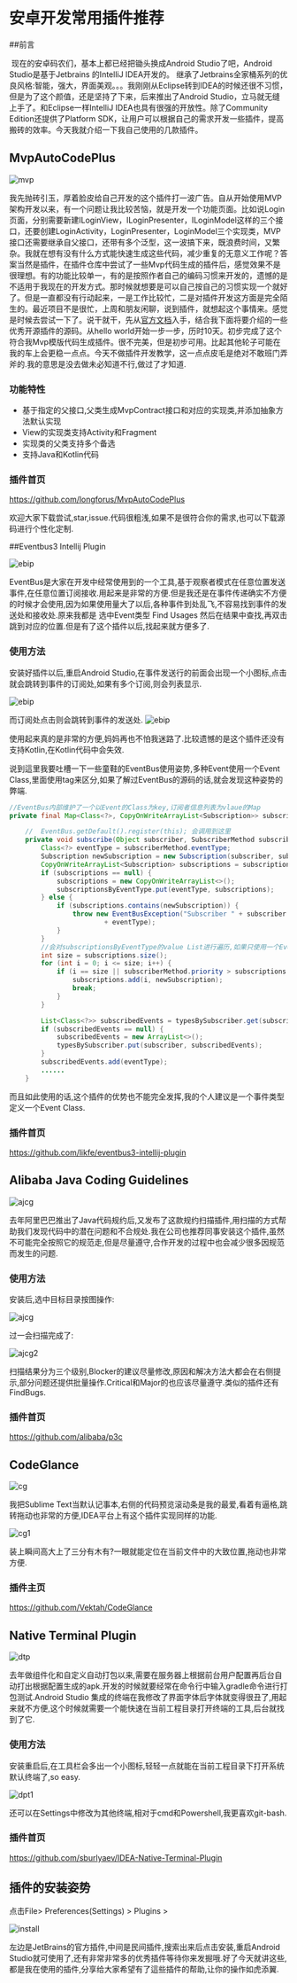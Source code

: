 # 安卓开发常用插件推荐

##前言

​	现在的安卓码农们，基本上都已经把锄头换成Android Studio了吧，Android Studio是基于Jetbrains 的IntelliJ IDEA开发的。 继承了Jetbrains全家桶系列的优良风格:智能，强大，界面美观。。。我刚刚从Eclipse转到IDEA的时候还很不习惯，但是为了这个颜值，还是坚持了下来，后来推出了Android Studio，立马就无缝上手了。和Eclipse一样IntelliJ IDEA也具有很强的开放性。除了Community Edition还提供了Platform SDK，让用户可以根据自己的需求开发一些插件，提高搬砖的效率。今天我就介绍一下我自己使用的几款插件。

## MvpAutoCodePlus

![mvp](./mvpImages/example.gif)

​	我先抛砖引玉，厚着脸皮给自己开发的这个插件打一波广告。自从开始使用MVP架构开发以来，有一个问题让我比较苦恼，就是开发一个功能页面。比如说Login页面，分别需要新建ILoginView，ILoginPresenter，ILoginModel这样的三个接口，还要创建LoginActivity，LoginPresenter，LoginModel三个实现类，MVP接口还需要继承自父接口，还带有多个泛型，这一波搞下来，既浪费时间，又繁杂。我就在想有没有什么方式能快速生成这些代码，减少重复的无意义工作呢？答案当然是插件，在插件仓库中尝试了一些Mvp代码生成的插件后，感觉效果不是很理想。有的功能比较单一，有的是按照作者自己的编码习惯来开发的，遗憾的是不适用于我现在的开发方式。那时候就想要是可以自己按自己的习惯实现一个就好了。但是一直都没有行动起来，一是工作比较忙，二是对插件开发这方面是完全陌生的。最近项目不是很忙，上周和朋友闲聊，说到插件，就想起这个事情来。感觉是时候去尝试一下了。说干就干，先从[官方文档](http://www.jetbrains.org/intellij/sdk/docs/welcome.html)入手，结合我下面将要介绍的一些优秀开源插件的源码。从hello world开始一步一步，历时10天。初步完成了这个符合我Mvp模版代码生成插件。很不完美，但是初步可用。比起其他轮子可能在我的车上会更稳一点点。今天不做插件开发教学，这一点点皮毛是绝对不敢班门弄斧的.我的意思是没去做未必知道不行,做过了才知道.

### 功能特性

- 基于指定的父接口,父类生成MvpContract接口和对应的实现类,并添加抽象方法默认实现
- View的实现类支持Activity和Fragment
- 实现类的父类支持多个备选
- 支持Java和Kotlin代码

### 插件首页

https://github.com/longforus/MvpAutoCodePlus

欢迎大家下载尝试,star,issue.代码很粗浅,如果不是很符合你的需求,也可以下载源码进行个性化定制.

##Eventbus3 Intellij Plugin

![ebip](./mvpImages/ebip.png)

EventBus是大家在开发中经常使用到的一个工具,基于观察者模式在任意位置发送事件,在任意位置订阅接收.用起来是非常的方便.但是我还是在事件传递确实不方便的时候才会使用,因为如果使用量大了以后,各种事件到处乱飞,不容易找到事件的发送处和接收处.原来我都是 选中Event类型 Find Usages 然后在结果中查找,再双击跳到对应的位置.但是有了这个插件以后,找起来就方便多了.

### 使用方法

安装好插件以后,重启Android Studio,在事件发送行的前面会出现一个小图标,点击就会跳转到事件的订阅处,如果有多个订阅,则会列表显示.

![ebip](./mvpImages/ebip1.png)

而订阅处点击则会跳转到事件的发送处.
![ebip](./mvpImages/ebip2.png)

使用起来真的是非常的方便,妈妈再也不怕我迷路了.比较遗憾的是这个插件还没有支持Kotlin,在Kotlin代码中会失效.

说到這里我要吐槽一下一些童鞋的EventBus使用姿势,多种Event使用一个Event Class,里面使用tag来区分,如果了解过EventBus的源码的话,就会发现这种姿势的弊端.

```java
//EventBus内部维护了一个以Event的Class为key,订阅者信息列表为vlaue的Map
private final Map<Class<?>, CopyOnWriteArrayList<Subscription>> subscriptionsByEventType; 

	//  EventBus.getDefault().register(this); 会调用到这里
    private void subscribe(Object subscriber, SubscriberMethod subscriberMethod) {
        Class<?> eventType = subscriberMethod.eventType;
        Subscription newSubscription = new Subscription(subscriber, subscriberMethod);
        CopyOnWriteArrayList<Subscription> subscriptions = subscriptionsByEventType.get(eventType);
        if (subscriptions == null) {
            subscriptions = new CopyOnWriteArrayList<>();
            subscriptionsByEventType.put(eventType, subscriptions);
        } else {
            if (subscriptions.contains(newSubscription)) {
                throw new EventBusException("Subscriber " + subscriber.getClass() + " already registered to event "
                        + eventType);
            }
        }
		//会对subscriptionsByEventType的value List进行遍历,如果只使用一个Event类型,那么这个List会很长,遍历的时候会比较耗时一点,没有发挥出Map的优势,违反了作者的初衷.而且会调起其他同一Event类型的活动代码.
        int size = subscriptions.size();
        for (int i = 0; i <= size; i++) {
            if (i == size || subscriberMethod.priority > subscriptions.get(i).subscriberMethod.priority) {
                subscriptions.add(i, newSubscription);
                break;
            }
        }

        List<Class<?>> subscribedEvents = typesBySubscriber.get(subscriber);
        if (subscribedEvents == null) {
            subscribedEvents = new ArrayList<>();
            typesBySubscriber.put(subscriber, subscribedEvents);
        }
        subscribedEvents.add(eventType);
		......
    }
```

而且如此使用的话,这个插件的优势也不能完全发挥,我的个人建议是一个事件类型定义一个Event Class.

### 插件首页

https://github.com/likfe/eventbus3-intellij-plugin

## Alibaba Java Coding Guidelines

![ajcg](./mvpImages/ajcg.png)

  去年阿里巴巴推出了Java代码规约后,又发布了这款规约扫描插件,用扫描的方式帮助我们发现代码中的潜在问题和不合规处.我在公司也推荐同事安装这个插件,虽然不可能完全按照它的规范走,但是尽量遵守,合作开发的过程中也会减少很多因规范而发生的问题.

### 使用方法

安装后,选中目标目录按图操作:

![ajcg](./mvpImages/ajcg1.png)

过一会扫描完成了:

![ajcg2](./mvpImages/ajcg2.png)

扫描结果分为三个级别,Blocker的建议尽量修改,原因和解决方法大都会在右侧提示,部分问题还提供批量操作.Critical和Major的也应该尽量遵守.类似的插件还有FindBugs.

### 插件首页

https://github.com/alibaba/p3c

## CodeGlance

![cg](./mvpImages/cg.png)

我把Sublime Text当默认记事本,右侧的代码预览滚动条是我的最爱,看着有逼格,跳转拖动也非常的方便,IDEA平台上有这个插件实现同样的功能.

![cg1](./mvpImages/cg1.png)

装上瞬间高大上了三分有木有?一眼就能定位在当前文件中的大致位置,拖动也非常方便.

### 插件主页

https://github.com/Vektah/CodeGlance



## Native Terminal Plugin

![dtp](./mvpImages/dtp.png)

去年做组件化和自定义自动打包以来,需要在服务器上根据前台用户配置再后台自动打出根据配置生成的apk.开发的时候就要经常在命令行中输入gradle命令进行打包测试.Android Studio 集成的终端在我修改了界面字体后字体就变得很丑了,用起来就不方便,这个时候就需要一个能快速在当前工程目录打开终端的工具,后台就找到了它.

### 使用方法

安装重启后,在工具栏会多出一个小图标,轻轻一点就能在当前工程目录下打开系统默认终端了,so easy.

![dpt1](./mvpImages/dtp1.png)

还可以在Settings中修改为其他终端,相对于cmd和Powershell,我更喜欢git-bash.

### 插件首页

https://github.com/sburlyaev/IDEA-Native-Terminal-Plugin

## 插件的安装姿势

点击File> Preferences(Settings) > Plugins > 

![install](./mvpImages/install.png)

左边是JetBrains的官方插件,中间是民间插件,搜索出来后点击安装,重启Android Studio就可使用了,还有非常非常多的优秀插件等待你来发掘哦.好了今天就讲这些,都是我在使用的插件,分享给大家希望有了這些插件的帮助,让你的操作如虎添翼.